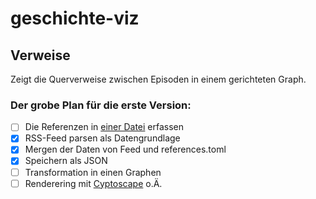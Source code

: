 # geschichte-viz

## Verweise

Zeigt die Querverweise zwischen Episoden in einem gerichteten Graph.

### Der grobe Plan für die erste Version:

- [ ] Die Referenzen in [einer Datei](data/references.toml) erfassen
- [x] RSS-Feed parsen als Datengrundlage
- [x] Mergen der Daten von Feed und references.toml
- [x] Speichern als JSON
- [ ] Transformation in einen Graphen
- [ ] Renderering mit [Cyptoscape](https://cytoscape.org) o.Ä.
